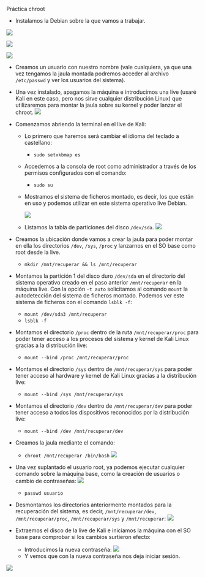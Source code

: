 ﻿Práctica chroot

- Instalamos la Debian sobre la que vamos a trabajar.

![](1.png)

![](2.png)

![](3.png)

- Creamos un usuario con nuestro nombre (vale cualquiera, ya que una vez tengamos la jaula montada podremos acceder al archivo `/etc/passwd` y ver los usuarios del sistema).
- Una vez instalado, apagamos la máquina e introducimos una live (usaré Kali en este caso, pero nos sirve cualquier distribución Linux) que utilizaremos para montar la jaula sobre su kernel y poder lanzar el chroot. 
  ![](4.png)
- Comenzamos abriendo la terminal en el live de Kali:
  - Lo primero que haremos será cambiar el idioma del teclado a castellano:
    - `sudo setxkbmap es`
  - Accedemos a la consola de root como administrador a través de los permisos configurados con el comando:
    - `sudo su`
  - Mostramos el sistema de ficheros montado, es decir, los que están en uso y podemos utilizar en este sistema operativo live Debian. 

    ![](5.png)

  - Listamos la tabla de particiones del disco `/dev/sda`. 
    ![](6.png)

- Creamos la ubicación donde vamos a crear la jaula para poder montar en ella los directorios `/dev`, `/sys`, `/proc` y lanzarnos en el SO base como root desde la live.

  - `mkdir /mnt/recuperar && ls /mnt/recuperar`
- Montamos la partición 1 del disco duro `/dev/sda` en el directorio del sistema operativo creado en el paso anterior `/mnt/recuperar` en la máquina live. Con la opción `-t auto` solicitamos al comando `mount` la autodetección del sistema de ficheros montado. Podemos ver este sistema de ficheros con el comando `lsblk -f`:
  - `mount /dev/sda3 /mnt/recuperar`
  - `lsblk -f`
- Montamos el directorio `/proc` dentro de la ruta `/mnt/recuperar/proc` para poder tener acceso a los procesos del sistema y kernel de Kali Linux gracias a la distribución live:
  - `mount --bind /proc /mnt/recuperar/proc`
- Montamos el directorio `/sys` dentro de `/mnt/recuperar/sys` para poder tener acceso al hardware y kernel de Kali Linux gracias a la distribución live:
  - `mount --bind /sys /mnt/recuperar/sys`
- Montamos el directorio `/dev` dentro de `/mnt/recuperar/dev` para poder tener acceso a todos los dispositivos reconocidos por la distribución live:
  - `mount --bind /dev /mnt/recuperar/dev`
- Creamos la jaula mediante el comando:
  - `chroot /mnt/recuperar /bin/bash`
  ![](7.png)
- Una vez suplantado el usuario root, ya podemos ejecutar cualquier comando sobre la máquina base, como la creación de usuarios o cambio de contraseñas:
  ![](8.png)
  - `passwd usuario`
- Desmontamos los directorios anteriormente montados para la recuperación del sistema, es decir, `/mnt/recuperar/dev`, `/mnt/recuperar/proc`, `/mnt/recuperar/sys` y `/mnt/recuperar`:
  ![](9.png)
- Extraemos el disco de la live de Kali e iniciamos la máquina con el SO base para comprobar si los cambios surtieron efecto:
  - Introducimos la nueva contraseña: 
    ![](10.png)
  - Y vemos que con la nueva contraseña nos deja iniciar sesión.

![](11.png)






